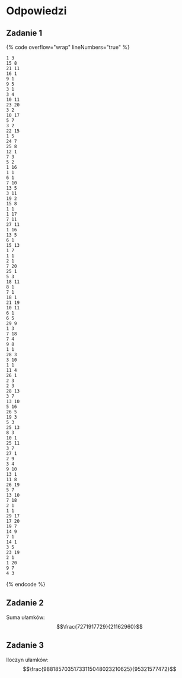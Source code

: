 # Odpowiedzi

## Zadanie 1

{% code overflow="wrap" lineNumbers="true" %}
```
1 3
15 8
21 11
16 1
9 1
9 5
3 1
3 4
10 11
23 20
3 2
10 17
5 7
3 2
22 15
1 5
24 7
25 8
12 1
7 3
5 2
1 16
1 1
6 1
7 10
13 5
3 11
19 2
15 8
1 1
1 17
7 11
27 11
1 16
13 5
6 1
15 13
1 7
1 1
2 1
7 20
25 1
5 3
18 11
8 1
7 1
18 1
21 19
10 11
6 1
6 5
29 9
1 3
7 18
7 4
9 8
1 1
28 3
3 10
1 1
11 4
26 1
2 3
2 3
28 13
3 7
13 10
5 16
26 5
19 3
5 3
25 13
8 3
10 1
25 11
3 7
27 1
2 9
3 4
9 10
13 1
11 8
26 19
5 7
13 10
7 18
2 1
1 1
29 17
17 20
19 7
14 9
7 1
14 1
3 5
23 19
2 1
1 20
9 7
4 3
```
{% endcode %}

## Zadanie 2

Suma ułamków: $$\frac{7271917729}{21162960}$$

## Zadanie 3

Iloczyn ułamków: $$\frac{98818570351733115048023210625}{95321577472}$$
